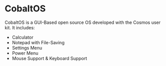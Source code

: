 # CobaltOS
CobaltOS is a GUI-Based open source OS developed with the Cosmos user kit. It includes:
 - Calculator
 - Notepad with File-Saving
 - Settings Menu
 - Power Menu
 - Mouse Support & Keyboard Support
